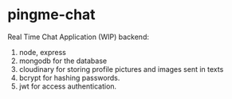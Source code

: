 # pingme-chat
Real Time Chat Application (WIP)
backend:
1. node, express
2. mongodb for the database
3. cloudinary for storing profile pictures and images sent in texts
4. bcrypt for hashing passwords.
5. jwt for access authentication.
